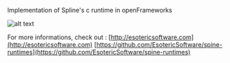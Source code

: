 Implementation of Spline's c runtime in openFrameworks

![alt text](http://farm9.staticflickr.com/8093/8504141133_2bc406e69f.jpg "ofxSpineExample")

For more informations, check out : 
[http://esotericsoftware.com](http://esotericsoftware.com)
[https://github.com/EsotericSoftware/spine-runtimes](https://github.com/EsotericSoftware/spine-runtimes)
